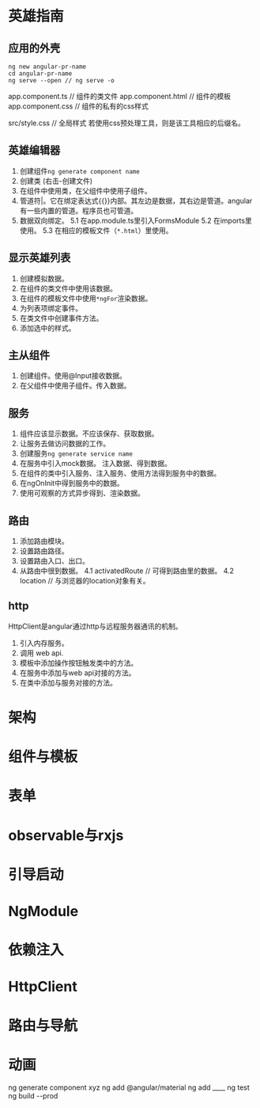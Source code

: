 # 英雄指南

## 应用的外壳

```
ng new angular-pr-name
cd angular-pr-name
ng serve --open // ng serve -o
```

app.component.ts // 组件的类文件
app.component.html // 组件的模板
app.component.css // 组件的私有的css样式

src/style.css // 全局样式
若使用css预处理工具，则是该工具相应的后缀名。

## 英雄编辑器

1. 创建组件`ng generate component name`
2. 创建类 (右击-创建文件)
3. 在组件中使用类，在父组件中使用子组件。
4. 管道符|。它在绑定表达式{{}}内部。其左边是数据，其右边是管道。angular有一些内置的管道。程序员也可管道。
5. 数据双向绑定。
5.1 在app.module.ts里引入FormsModule
5.2 在imports里使用。
5.3 在相应的模板文件（`*.html`）里使用。

## 显示英雄列表

1. 创建模拟数据。
2. 在组件的类文件中使用该数据。
3. 在组件的模板文件中使用`*ngFor`渲染数据。
4. 为列表项绑定事件。
5. 在类文件中创建事件方法。
6. 添加选中的样式。

## 主从组件

1. 创建组件。使用@Input接收数据。
2. 在父组件中使用子组件。传入数据。

## 服务

1. 组件应该显示数据。不应该保存、获取数据。
2. 让服务去做访问数据的工作。
3. 创建服务`ng generate service name`
4. 在服务中引入mock数据。 注入数据、得到数据。
5. 在组件的类中引入服务、注入服务、使用方法得到服务中的数据。
6. 在ngOnInit中得到服务中的数据。
7. 使用可观察的方式异步得到、渲染数据。

## 路由

1. 添加路由模块。
2. 设置路由路径。
3. 设置路由入口、出口。
4. 从路由中很到数据。
4.1 activatedRoute // 可得到路由里的数据。
4.2 location // 与浏览器的location对象有关。

## http

HttpClient是angular通过http与远程服务器通讯的机制。
1. 引入内存服务。
2. 调用 web api.
3. 模板中添加操作按钮触发类中的方法。
4. 在服务中添加与web api对接的方法。
5. 在类中添加与服务对接的方法。

# 架构










# 组件与模板
# 表单
# observable与rxjs
# 引导启动
# NgModule
# 依赖注入
# HttpClient
# 路由与导航
# 动画









ng generate component xyz
ng add @angular/material
ng add ____
ng test
ng build --prod